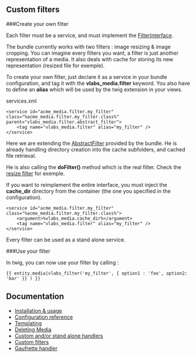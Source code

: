 Custom filters
----------------------------------

###Create your own filter

Each filter must be a service, and must implement the [FilterInterface](https://github.com/V-labs/VlabsMediaBundle/blob/master/Filter/FilterInterface.php).

The bundle currently works with two filters : image resizing & image cropping. You can imagine every filters you want, a filter is just another representation of a media.
It also deals with cache for storing its new representation (resized file for exemple).

To create your own filter, just declare it as a service in your bundle configuration, and tag it with the **vlabs_media.filter** keyword.
You also have to define an **alias** which will be used by the twig extension in your views.

services.xml

    <service id="acme_media.filter.my_filter" class="%acme_media.filter.my_filter.class%" parent="vlabs_media.filter.abstract_filter">
        <tag name="vlabs_media.filter" alias="my_filter" />
    </service>

Here we are extending the [AbstractFilter](https://github.com/V-labs/VlabsMediaBundle/blob/master/Filter/AbstractFilter.php) provided by the bundle.
He is already handling directory creation into the cache subfolders, and cached file retrieval.

He is also calling the **doFilter()** method which is the real filter. Check the [resize filter](https://github.com/V-labs/VlabsMediaBundle/blob/master/Filter/ImageResizeFilter.php) for exemple.


If you want to reimplement the entire interface, you must inject the **cache_dir** directory from the container (the one you specified in the configuration).

    <service id="acme_media.filter.my_filter" class="%acme_media.filter.my_filter.class%">
        <argument>%vlabs_media.cache_dir%</argument>
        <tag name="vlabs_media.filter" alias="my_filter" />
    </service>

Every filter can be used as a stand alone service.

###Use your filter

In twig, you can now use your filter by calling :

    {{ entity.media|vlabs_filter('my_filter', { option1 : 'foo', option2: 'bar' }} ) }}

Documentation
-------------

+   [Installation & usage](https://github.com/V-labs/VlabsMediaBundle/blob/master/Resources/doc/1-bundle-setup-and-usage.md)
+   [Configuration reference](https://github.com/V-labs/VlabsMediaBundle/blob/master/Resources/doc/2-configuration-reference.md)
+   [Templating](https://github.com/V-labs/VlabsMediaBundle/blob/master/Resources/doc/3-templating.md)
+   [Deleting Media](https://github.com/V-labs/VlabsMediaBundle/blob/master/Resources/doc/4-deleting-media.md)
+   [Custom and/or stand alone handlers](https://github.com/V-labs/VlabsMediaBundle/blob/master/Resources/doc/5-custom-stand-alone-handlers.md)
+   [Custom filters](https://github.com/V-labs/VlabsMediaBundle/blob/master/Resources/doc/6-custom-stand-alone-filters.md)
+   [Gaufrette handler](https://github.com/V-labs/VlabsMediaBundle/blob/master/Resources/doc/7-gaufrette-handler.md)